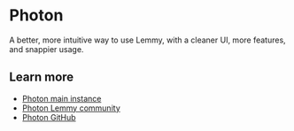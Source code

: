 # Photon

A better, more intuitive way to use Lemmy, with a cleaner UI, more features, and snappier usage.

## Learn more
- [Photon main instance](https://phtn.app/)
- [Photon Lemmy community](https://lemdro.id/c/photon)
- [Photon GitHub](https://github.com/Xyphyn/photon)